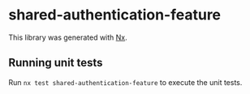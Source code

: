 # shared-authentication-feature

This library was generated with [Nx](https://nx.dev).

## Running unit tests

Run `nx test shared-authentication-feature` to execute the unit tests.
